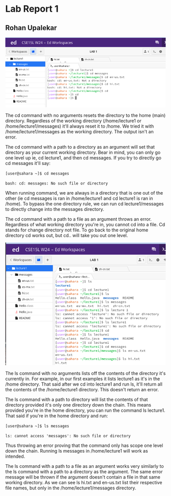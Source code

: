 # Lab Report 1

## Rohan Upalekar

![Image](https://github.com/rupalekarucsd/cse15l-lab-reports/blob/main/cd-ss.png)

The cd command with no arguments resets the directory to the  home (main) directory. Regardless of the working directory (/home/lecture1 or /home/lecture1/messages) it'll always reset it to /home. We tried it with /home/lecture1/messages as the working directory. The output isn't an error.

The cd command with a path to a directory as an argument will set that directory as your current working directory. Bear in mind, you can only go one level up ie, cd lecture1, and then cd messages. If you try to directly go cd messages it'll say:

`[user@sahara ~]$ cd messages`

`bash: cd: messages: No such file or directory`

When running command, we are always in a directory that is one out of the other (ie cd messages is ran in /home/lecture1 and cd lecture1 is ran in /home). To bypass the one directory rule, we can run cd lecture1/messages to directly change into the messages directory. 

The cd command with a path to a file as an argument throws an error. Regardless of what working directory you're in, you cannot cd into a file. Cd stands for change directory not file. To go back to the original home directory cd works out, but cd.. will take you out one level.

![Image](https://github.com/rupalekarucsd/cse15l-lab-reports/blob/main/ls-ss.png)

The ls command with no arguments lists off the contents of the directory it's currently in. For example, in our first examples it lists lecture1 as it's in the /home directory. That said after we cd into lecture1 and run ls, it'll return all the contents of the /home/lecture1 directory. This doesn't return an error.

The ls command with a path to directory will list the contents of that directory provided it's only one directory down the chain. This means provided you're in the home directory, you can run the command ls lecture1. That said if you're in the home directory and run: 

`[user@sahara ~]$ ls messages`

`ls: cannot access 'messages': No such file or directory`

Thus throwing an error proving that the command only has scope one level down the chain. Running ls messages in /home/lecture1 will work as intended.

The ls command with a path to a file as an argument works very similarly to the ls command with a path to a directory as the argument. The same error message will be thrown if the argument doesn't contain a file in that same working directory. As we can see ls hi.txt and en-us.txt list their respective file names, but only in the /home/lecture1/messages directory. 

